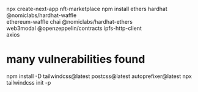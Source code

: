 npx create-next-app nft-marketplace
npm install ethers hardhat @nomiclabs/hardhat-waffle \
ethereum-waffle chai @nomiclabs/hardhat-ethers \
web3modal @openzeppelin/contracts ipfs-http-client \
axios
# many vulnerabilities found
npm install -D tailwindcss@latest postcss@latest autoprefixer@latest
npx tailwindcss init -p